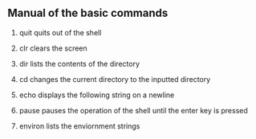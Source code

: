 Manual of the basic commands
----------------------------

1. quit              quits out of the shell

2. clr               clears the screen

3. dir <directory>   lists the contents of the directory

4. cd <directory>    changes the current directory to the inputted directory

5. echo <string>     displays the following string on a newline

6. pause             pauses the operation of the shell until the enter key is pressed

7. environ           lists the enviornment strings